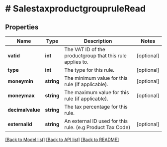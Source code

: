 # # SalestaxproductgroupruleRead

## Properties

Name | Type | Description | Notes
------------ | ------------- | ------------- | -------------
**vatid** | **int** | The VAT ID of the productgroup that this rule applies to. | [optional]
**type** | **int** | The type for this rule. | [optional]
**moneymin** | **string** | The minimum value for this rule (if applicable). | [optional]
**moneymax** | **string** | The maximum value for this rule (if applicable). | [optional]
**decimalvalue** | **string** | The tax percentage for this rule. |
**externalid** | **string** | An external ID used for this rule. (e.g Product Tax Code) | [optional]

[[Back to Model list]](../../README.md#models) [[Back to API list]](../../README.md#endpoints) [[Back to README]](../../README.md)
